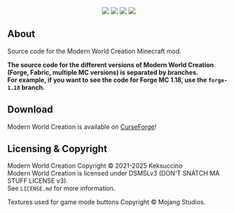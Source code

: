 <p style="text-align: center;">
<a href="https://discord.gg/UzmeWkD"><img src="https://discordapp.com/api/guilds/704163135787106365/widget.png?style=banner2" /></a> 
<a href="https://twitter.com/keksuccino"><img src="https://user-images.githubusercontent.com/35544624/132924153-df28357d-6816-48a2-96a8-594333d3b075.png" /></a> 
<a href="https://www.patreon.com/keksuccino"><img src="https://user-images.githubusercontent.com/35544624/132924155-25fe4269-5936-4cac-88cf-5d6069e0443a.png" /></a> 
<a href="https://paypal.me/TimSchroeter"><img src="https://user-images.githubusercontent.com/35544624/132924156-ec4300ea-7e10-40de-a271-8effb8fbf5cf.png" /></a>
</p>

## About

Source code for the Modern World Creation Minecraft mod.

**The source code for the different versions of Modern World Creation (Forge, Fabric, multiple MC versions) is separated by branches.**<br>
**For example, if you want to see the code for Forge MC 1.18, use the `forge-1.18` branch.**

## Download

Modern World Creation is available on [CurseForge](https://www.curseforge.com/minecraft/mc-mods/modernworldcreation)!

## Licensing & Copyright

Modern World Creation Copyright © 2021-2025 Keksuccino<br>
Modern World Creation is licensed under DSMSLv3 (DON'T SNATCH MA STUFF LICENSE v3).<br>
See `LICENSE.md` for more information.

Textures used for game mode buttons Copyright © Mojang Studios.
